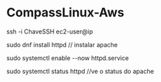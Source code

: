 # CompassLinux-Aws

ssh -i ChaveSSH ec2-user@ip

sudo dnf install httpd // instalar apache

sudo systemctl enable --now httpd.service 

sudo systemctl status httpd //ve o status do apache


